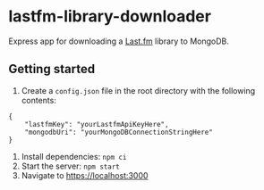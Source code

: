 # lastfm-library-downloader
Express app for downloading a [Last.fm](https://last.fm/) library to MongoDB.

## Getting started
1. Create a `config.json` file in the root directory with the following contents:
```
{
    "lastfmKey": "yourLastfmApiKeyHere",
    "mongodbUri": "yourMongoDBConnectionStringHere"
}
```
1. Install dependencies: `npm ci`
1. Start the server: `npm start`
1. Navigate to <https://localhost:3000>
